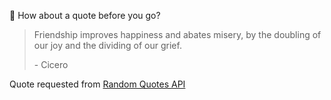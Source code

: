 📣 How about a quote before you go?

> Friendship improves happiness and abates misery, by the doubling of our joy and the dividing of our grief.
>
> <p>- Cicero</p>

Quote requested from [Random Quotes API](https://github.com/lukePeavey/quotable)
